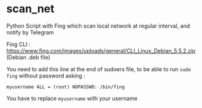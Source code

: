 # scan_net
Python Script with Fing which scan local network at regular interval, and notify by Telegram


Fing CLI : https://www.fing.com/images/uploads/general/CLI_Linux_Debian_5.5.2.zip  (Debian .deb file)

You need to add this line at the end of sudoers file, to be able to run `sudo fing` without password asking :

```myusername ALL = (root) NOPASSWD: /bin/fing```

You have to replace `myusername` with your username
